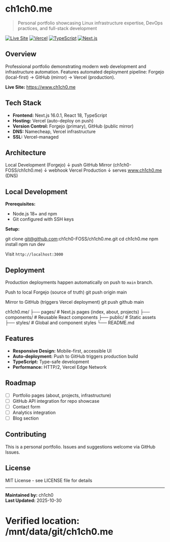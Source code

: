 # ch1ch0.me

> Personal portfolio showcasing Linux infrastructure expertise, DevOps practices, and full-stack development

[![Live Site](https://img.shields.io/badge/live-ch1ch0.me-blue)](https://www.ch1ch0.me)
[![Vercel](https://img.shields.io/badge/deployed-vercel-black)](https://vercel.com)
[![TypeScript](https://img.shields.io/badge/TypeScript-5.x-blue)](https://www.typescriptlang.org/)
[![Next.js](https://img.shields.io/badge/Next.js-16.0-black)](https://nextjs.org/)

## Overview

Professional portfolio demonstrating modern web development and infrastructure automation. Features automated deployment pipeline: Forgejo (local-first) → GitHub (mirror) → Vercel (production).

**Live Site:** https://www.ch1ch0.me

## Tech Stack

- **Frontend:** Next.js 16.0.1, React 18, TypeScript
- **Hosting:** Vercel (auto-deploy on push)
- **Version Control:** Forgejo (primary), GitHub (public mirror)
- **DNS:** Namecheap, Vercel infrastructure
- **SSL:** Vercel-managed

## Architecture

Local Development (Forgejo)
↓ push
GitHub Mirror (ch1ch0-FOSS/ch1ch0.me)
↓ webhook
Vercel Production
↓ serves
www.ch1ch0.me (DNS)

## Local Development

**Prerequisites:**
- Node.js 18+ and npm
- Git configured with SSH keys

**Setup:**

git clone git@github.com:ch1ch0-FOSS/ch1ch0.me.git
cd ch1ch0.me
npm install
npm run dev

Visit `http://localhost:3000`

## Deployment

Production deployments happen automatically on push to `main` branch.

Push to local Forgejo (source of truth)
git push origin main

Mirror to GitHub (triggers Vercel deployment)
git push github main

ch1ch0.me/
├── pages/ # Next.js pages (index, about, projects)
├── components/ # Reusable React components
├── public/ # Static assets
├── styles/ # Global and component styles
└── README.md

## Features

- **Responsive Design:** Mobile-first, accessible UI
- **Auto-deployment:** Push to GitHub triggers production build
- **TypeScript:** Type-safe development
- **Performance:** HTTP/2, Vercel Edge Network

## Roadmap

- [ ] Portfolio pages (about, projects, infrastructure)
- [ ] GitHub API integration for repo showcase
- [ ] Contact form
- [ ] Analytics integration
- [ ] Blog section

## Contributing

This is a personal portfolio. Issues and suggestions welcome via GitHub Issues.

## License

MIT License - see LICENSE file for details

---

**Maintained by:** ch1ch0  
**Last Updated:** 2025-10-30

# Verified location: /mnt/data/git/ch1ch0.me
